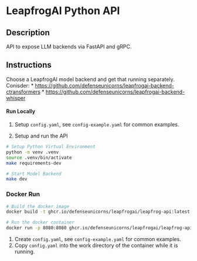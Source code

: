 # LeapfrogAI Python API

## Description

API to expose LLM backends via FastAPI and gRPC.

## Instructions

Choose a LeapfrogAI model backend and get that running separately. Conisder:
    * https://github.com/defenseunicorns/leapfrogai-backend-ctransformers
    * https://github.com/defenseunicorns/leapfrogai-backend-whisper

#### Run Locally

1. Setup `config.yaml`, see `config-example.yaml` for common examples.

2. Setup and run the API

```bash
# Setup Python Virtual Environment
python -m venv .venv
source .venv/bin/activate
make requirements-dev

# Start Model Backend
make dev
```

### Docker Run

```bash
# Build the docker image
docker build -t ghcr.io/defenseunicorns/leapfrogai/leapfrog-api:latest .

# Run the docker container
docker run -p 8080:8080 ghcr.io/defenseunicorns/leapfrogai/leapfrog-api:latest
```

1. Create `config.yaml`, see `config-example.yaml` for common examples.
2. Copy `config.yaml` into the work directory of the container while it is running.
